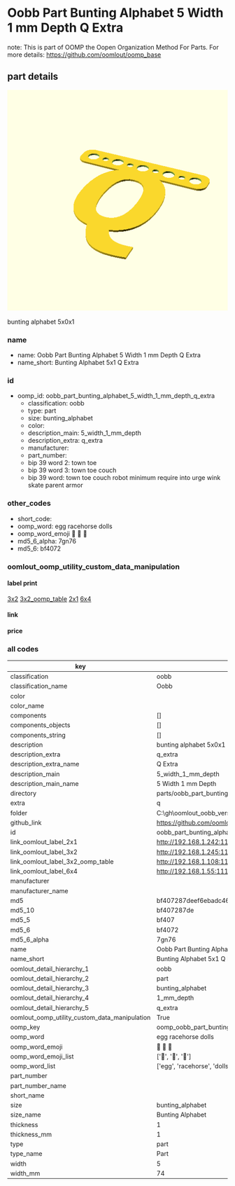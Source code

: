 # Oobb Part Bunting Alphabet 5 Width 1 mm Depth Q Extra  

note: This is part of OOMP the Oopen Organization Method For Parts. For more details: https://github.com/oomlout/oomp_base

##  part details
  

[![](3dpr.png)](3dpr.png)

bunting alphabet 5x0x1



### name
* name: Oobb Part Bunting Alphabet 5 Width 1 mm Depth Q Extra
* name_short: Bunting Alphabet 5x1 Q Extra
### id
* oomp_id: oobb_part_bunting_alphabet_5_width_1_mm_depth_q_extra
  * classification: oobb
  * type: part
  * size: bunting_alphabet
  * color: 
  * description_main: 5_width_1_mm_depth
  * description_extra: q_extra
  * manufacturer: 
  * part_number: 
  * bip 39 word 2: town toe
  * bip 39 word 3: town toe couch
  * bip 39 word: town toe couch robot minimum require into urge wink skate parent armor

### other_codes
* short_code: 
* oomp_word: egg racehorse dolls
* oomp_word_emoji :egg: :racehorse: :dolls:
* md5_6_alpha: 7gn76
* md5_6: bf4072






### oomlout_oomp_utility_custom_data_manipulation
#### label print
[3x2](http://192.168.1.245:1112/?label=oomp%207gn76)
[3x2_oomp_table](http://192.168.1.108:1112/?label=oomp%207gn76)
[2x1](http://192.168.1.242:1112/?label=oomp%207gn76)
[6x4](http://192.168.1.55:1112/?label=oomp%207gn76)    

#### link

                              

#### price







### all codes 
| key | value |  
| --- | --- |  
| classification | oobb |  
| classification_name | Oobb |  
| color |  |  
| color_name |  |  
| components | [] |  
| components_objects | [] |  
| components_string | [] |  
| description | bunting alphabet 5x0x1 |  
| description_extra | q_extra |  
| description_extra_name | Q Extra |  
| description_main | 5_width_1_mm_depth |  
| description_main_name | 5 Width 1 mm Depth |  
| directory | parts/oobb_part_bunting_alphabet_5_width_1_mm_depth_q_extra |  
| extra | q |  
| folder | C:\gh\oomlout_oobb_version_4_generated_parts\things\oobb_part_bunting_alphabet_5_width_1_mm_depth_q_extra |  
| github_link | https://github.com/oomlout/oomlout_oomp_part_src/tree/main/parts/oobb_part_bunting_alphabet_5_width_1_mm_depth_q_extra |  
| id | oobb_part_bunting_alphabet_5_width_1_mm_depth_q_extra |  
| link_oomlout_label_2x1 | http://192.168.1.242:1112/?label=oomp%207gn76 |  
| link_oomlout_label_3x2 | http://192.168.1.245:1112/?label=oomp%207gn76 |  
| link_oomlout_label_3x2_oomp_table | http://192.168.1.108:1112/?label=oomp%207gn76 |  
| link_oomlout_label_6x4 | http://192.168.1.55:1112/?label=oomp%207gn76 |  
| manufacturer |  |  
| manufacturer_name |  |  
| md5 | bf407287deef6ebadc468bb261f8e732 |  
| md5_10 | bf407287de |  
| md5_5 | bf407 |  
| md5_6 | bf4072 |  
| md5_6_alpha | 7gn76 |  
| name | Oobb Part Bunting Alphabet 5 Width 1 mm Depth Q Extra |  
| name_short | Bunting Alphabet 5x1 Q Extra |  
| oomlout_detail_hierarchy_1 | oobb |  
| oomlout_detail_hierarchy_2 | part |  
| oomlout_detail_hierarchy_3 | bunting_alphabet |  
| oomlout_detail_hierarchy_4 | 1_mm_depth |  
| oomlout_detail_hierarchy_5 | q_extra |  
| oomlout_oomp_utility_custom_data_manipulation | True |  
| oomp_key | oomp_oobb_part_bunting_alphabet_5_width_1_mm_depth_q_extra |  
| oomp_word | egg racehorse dolls |  
| oomp_word_emoji | :egg: :racehorse: :dolls: |  
| oomp_word_emoji_list | [':egg:', ':racehorse:', ':dolls:'] |  
| oomp_word_list | ['egg', 'racehorse', 'dolls'] |  
| part_number |  |  
| part_number_name |  |  
| short_name |  |  
| size | bunting_alphabet |  
| size_name | Bunting Alphabet |  
| thickness | 1 |  
| thickness_mm | 1 |  
| type | part |  
| type_name | Part |  
| width | 5 |  
| width_mm | 74 |  
